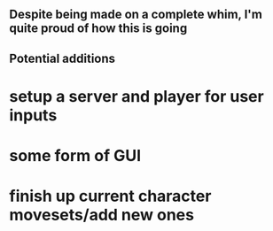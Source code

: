 ## Despite being made on a complete whim, I'm quite proud of how this is going
## Potential additions
# setup a server and player for user inputs
# some form of GUI 
# finish up current character movesets/add new ones

